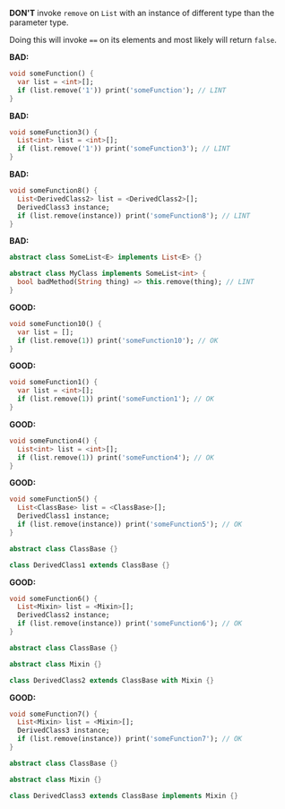 **DON'T** invoke `remove` on `List` with an instance of different type than
the parameter type.

Doing this will invoke `==` on its elements and most likely will
return `false`.

**BAD:**
```dart
void someFunction() {
  var list = <int>[];
  if (list.remove('1')) print('someFunction'); // LINT
}
```

**BAD:**
```dart
void someFunction3() {
  List<int> list = <int>[];
  if (list.remove('1')) print('someFunction3'); // LINT
}
```

**BAD:**
```dart
void someFunction8() {
  List<DerivedClass2> list = <DerivedClass2>[];
  DerivedClass3 instance;
  if (list.remove(instance)) print('someFunction8'); // LINT
}
```

**BAD:**
```dart
abstract class SomeList<E> implements List<E> {}

abstract class MyClass implements SomeList<int> {
  bool badMethod(String thing) => this.remove(thing); // LINT
}
```

**GOOD:**
```dart
void someFunction10() {
  var list = [];
  if (list.remove(1)) print('someFunction10'); // OK
}
```

**GOOD:**
```dart
void someFunction1() {
  var list = <int>[];
  if (list.remove(1)) print('someFunction1'); // OK
}
```

**GOOD:**
```dart
void someFunction4() {
  List<int> list = <int>[];
  if (list.remove(1)) print('someFunction4'); // OK
}
```

**GOOD:**
```dart
void someFunction5() {
  List<ClassBase> list = <ClassBase>[];
  DerivedClass1 instance;
  if (list.remove(instance)) print('someFunction5'); // OK
}

abstract class ClassBase {}

class DerivedClass1 extends ClassBase {}
```

**GOOD:**
```dart
void someFunction6() {
  List<Mixin> list = <Mixin>[];
  DerivedClass2 instance;
  if (list.remove(instance)) print('someFunction6'); // OK
}

abstract class ClassBase {}

abstract class Mixin {}

class DerivedClass2 extends ClassBase with Mixin {}
```

**GOOD:**
```dart
void someFunction7() {
  List<Mixin> list = <Mixin>[];
  DerivedClass3 instance;
  if (list.remove(instance)) print('someFunction7'); // OK
}

abstract class ClassBase {}

abstract class Mixin {}

class DerivedClass3 extends ClassBase implements Mixin {}
```

